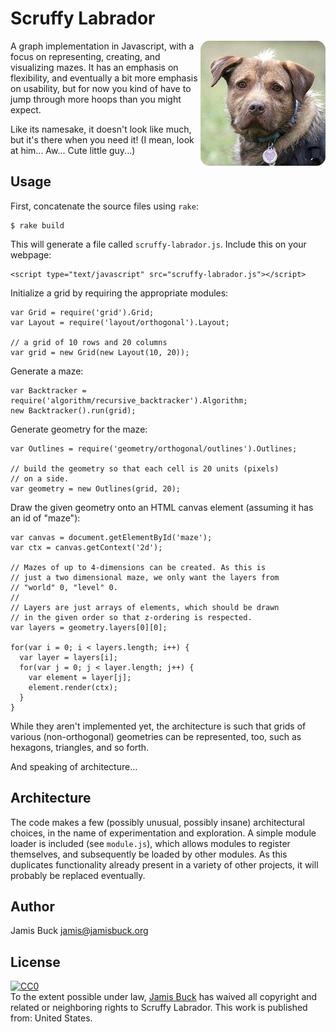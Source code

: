 # Scruffy Labrador

<img src="mascot.jpg?raw=true" width="200" height="200" align="right" title="Scruffy the Labrador Retriever" alt="Our Mascot" />

A graph implementation in Javascript, with a focus on representing,
creating, and visualizing mazes. It has an emphasis on flexibility, and
eventually a bit more emphasis on usability, but for now you kind of have
to jump through more hoops than you might expect.

Like its namesake, it doesn't look like much, but it's there when you
need it! (I mean, look at him... Aw... Cute little guy...)

## Usage

First, concatenate the source files using `rake`:

    $ rake build

This will generate a file called `scruffy-labrador.js`. Include this
on your webpage:

    <script type="text/javascript" src="scruffy-labrador.js"></script>

Initialize a grid by requiring the appropriate modules:

    var Grid = require('grid').Grid;
    var Layout = require('layout/orthogonal').Layout;

    // a grid of 10 rows and 20 columns
    var grid = new Grid(new Layout(10, 20));

Generate a maze:

    var Backtracker = require('algorithm/recursive_backtracker').Algorithm;
    new Backtracker().run(grid);

Generate geometry for the maze:

    var Outlines = require('geometry/orthogonal/outlines').Outlines;

    // build the geometry so that each cell is 20 units (pixels)
    // on a side.
    var geometry = new Outlines(grid, 20);

Draw the given geometry onto an HTML canvas element (assuming it has
an id of "maze"):

    var canvas = document.getElementById('maze');
    var ctx = canvas.getContext('2d');

    // Mazes of up to 4-dimensions can be created. As this is
    // just a two dimensional maze, we only want the layers from
    // "world" 0, "level" 0.
    //
    // Layers are just arrays of elements, which should be drawn
    // in the given order so that z-ordering is respected.
    var layers = geometry.layers[0][0];

    for(var i = 0; i < layers.length; i++) {
      var layer = layers[i];
      for(var j = 0; j < layer.length; j++) {
        var element = layer[j];
        element.render(ctx);
      }
    }

While they aren't implemented yet, the architecture is such that grids
of various (non-orthogonal) geometries can be represented, too, such
as hexagons, triangles, and so forth.

And speaking of architecture...

## Architecture

The code makes a few (possibly unusual, possibly insane) architectural
choices, in the name of experimentation and exploration. A simple
module loader is included (see `module.js`), which allows modules to
register themselves, and subsequently be loaded by other modules. As
this duplicates functionality already present in a variety of other
projects, it will probably be replaced eventually.

## Author

Jamis Buck <jamis@jamisbuck.org>

## License

<p xmlns:dct="http://purl.org/dc/terms/" xmlns:vcard="http://www.w3.org/2001/vcard-rdf/3.0#">
  <a rel="license" href="http://creativecommons.org/publicdomain/zero/1.0/">
    <img src="http://i.creativecommons.org/p/zero/1.0/88x31.png" style="border-style: none;" alt="CC0" />
  </a>
  <br />
  To the extent possible under law,
  <a rel="dct:publisher" href="https://github.com/jamis/scruffy-labrador"><span property="dct:title">Jamis Buck</span></a>
  has waived all copyright and related or neighboring rights to
  <span property="dct:title">Scruffy Labrador</span>.
  This work is published from:
  <span property="vcard:Country" datatype="dct:ISO3166" content="US" about="https://github.com/jamis/scruffy-labrador">United States</span>.
</p>
